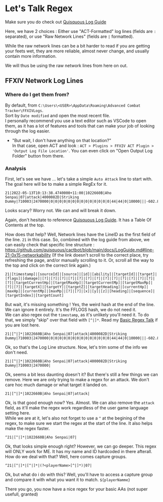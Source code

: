 # Let's Talk Regex

Make sure you do check out [Quisquous Log Guide](https://github.com/quisquous/cactbot/blob/master/docs/LogGuide.md)

Here, we have 2 choices : Either use "ACT-Formatted" log lines (fields are `:` separated), or use "Raw Network Lines" (fields are `|` formatted).  

While the raw network lines can be a bit harder to read if you are getting your feets wet, they are more reliable, almost never change, and usually contain more information.  

We will thus be using the raw network lines from here on out.  


## FFXIV Network Log Lines

### Where do I get them from?

By default, from `C:\Users\<USER>\AppData\Roaming\Advanced Combat Tracker\FFXIVLogs`.  
Sort by `Date modified` and open the most recent file.  
I personally recommend you use a text editor such as VSCode to open them, as it has a lot of features and tools that can make your job of looking through the log easier. 

- "But wait, I don't have anything on that location?"  
In that case, open ACT and look : `ACT > Plugins > FFXIV ACT Plugin > 'Output Log File Location'`. You can even click on "Open Output Log Folder" button from there. 

### Analysis

First, let's see we have ... let's take a simple `Auto Attack` line to start with. The goal here will be to make a simple RegEx for it.  
```
21|2022-05-13T10:13:38.4740000+11:00|1022660B|Aho Senpai|07|attack|4000082D|Striking Dummy|710003|2470000|0|0|0|0|0|0|0|0|0|0|0|0|0|0|44|44|0|10000|||-602.87|-860.82|32.09|-2.36|43601|43601|10000|10000|||-601.29|-859.55|30.08|-2.42|0000B11E|0|1|a9039149047b7e87
```
Looks scary? Worry not. We can and will break it down.  

Again, don't hesitate to reference [Quisquous Log Guide](https://github.com/quisquous/cactbot/blob/master/docs/LogGuide.md). It has a Table Of Contents at the top.  

How does that help? Well, Network lines have the LineID as the first field of the line. `21` in this case. So, combined with the log guide from above, we can easily check that specific line structure : https://github.com/quisquous/cactbot/blob/main/docs/LogGuide.md#line-21-0x15-networkability (If the link doesn't scroll to the correct place, try refreshing the page, and/or manually scrolling to it. Or, scroll all the way to the top and click on the correct link again.)  

```
21|[timestamp]|[sourceId]|[source]|[id]|[ability]|[targetId]|[target]|[flags]|[damage]|[?]|[?]|[?]|[?]|[?]|[?]|[?]|[?]|[?]|[?]|[?]|[?]|[?]|[?]|[targetCurrentHp]|[targetMaxHp]|[targetCurrentMp]|[targetMaxMp]|[?]|[?]|[targetX]|[targetY]|[targetZ]|[targetHeading]|[currentHp]|[maxHp]|[currentMp]|[maxMp]|[?]|[?]|[x]|[y]|[z]|[heading]|[sequence]|[targetIndex]|[targetCount]
```

But wait, it's missing something ! Yes, the weird hash at the end of the line. We can ignore it entirely. It's the FFLOGS hash, we do not need it.  
We can also regex out the `timestamp`, as it's unlikely you'll need it. To do that, we simply "skip" over that field with `[^|]*`. Read my [Basic Regex Talk](https://github.com/Aho-Senpai/Aho-Triggers/blob/main/Documentation/Basic%20REGEX%20talk.md) if you are lost here.  

```
21|[^|]*|1022660B|Aho Senpai|07|attack|4000082D|Striking Dummy|710003|2470000|0|0|0|0|0|0|0|0|0|0|0|0|0|0|44|44|0|10000|||-602.87|-860.82|32.09|-2.36|43601|43601|10000|10000|||-601.29|-859.55|30.08|-2.42|0000B11E|0|1
```  
Ok, so that's the Log Line structure. Now, let's trim some of the info we don't need.  
```
21|[^|]*|1022660B|Aho Senpai|07|attack|4000082D|Striking Dummy|710003|2470000|
```
Ok, seems a bit less daunting doesn't it? But there's still a few things we can remove. Here we are only trying to make a regex for an attack. We don't care hoc much damage or what target it landed on.  
```
21|[^|]*|1022660B|Aho Senpai|07|attack|
```
Ok, is that good enough now? Yes. Almost. We can also remove the `attack` field, as it'll make the regex work regardless of the user game language setting here.  
While we are at it, let's also not forget to use a `^` at the begining of the regex, to make sure we start the regex at the start of the line. It also helps make the regex faster.
```
^21|[^|]*|1022660B|Aho Senpai|07|
```
Ok, that looks simple enough right? However, we can go deeper. This regex will ONLY work for ME. It has my name and ID hardcoded in there afterall.  
How do we deal with that? Well, here comes capture groups.  
```
^21|[^|]*|[^|]*|(?<playerName>[^|]*)|07|
```
Ok, but what do i do with this? Well, you'll have to access a capture group and compare it with what you want it to match. `${playerNamme}`  

There you go, you now have a nice regex for your basic AAs (not super usefull, granted)
